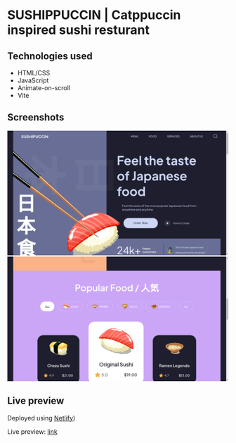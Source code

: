 # SUSHIPPUCCIN | Catppuccin inspired sushi resturant

## Technologies used

- HTML/CSS
- JavaScript
- Animate-on-scroll
- Vite

## Screenshots

![header](./assets/header.png)
![popular](./assets/popular.png)

## Live preview

Deployed using [Netlify](https://www.netlify.com))

Live preview: [link](https://sushippuccin.netlify.app/)